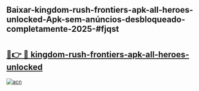 ## Baixar-kingdom-rush-frontiers-apk-all-heroes-unlocked-Apk-sem-anúncios-desbloqueado-completamente-2025-#fjqst

# <h2><a href="https://ainizakaria.my?title=kingdom-rush-frontiers-apk-all-heroes-unlocked&ref=20M">🔗👉 🔴 kingdom-rush-frontiers-apk-all-heroes-unlocked</a></h2>

[![acn](https://github.com/user-attachments/assets/0f9c940e-d8b0-45ae-aac7-cd30a18b3e1c)](https://ainizakaria.my?title=kingdom-rush-frontiers-apk-all-heroes-unlocked&ref=20M)

